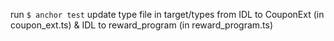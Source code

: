 run `$ anchor test`
update type file in target/types from IDL to CouponExt (in coupon_ext.ts) & IDL to reward_program (in reward_program.ts)
